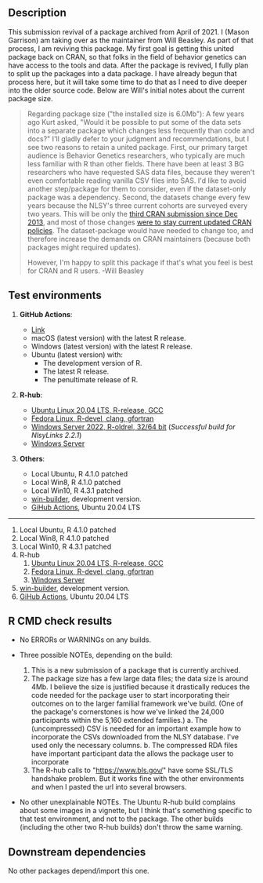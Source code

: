 Description
-----------------------------------------------

This submission revival of a package archived from April of 2021. I (Mason Garrison) am taking over as the maintainer from Will Beasley. As part of that process, I am reviving this package. My first goal is getting this united package back on CRAN, so that folks in the field of behavior genetics can have access to the tools and data. After the package is revived, I fully plan to split up the packages into a data package. I have already begun that process here, but it will take some time to do that as I need to dive deeper into the older source code. Below are Will's initial notes about the current package size.


> Regarding package size ("the installed size is 6.0Mb"): A few years ago Kurt asked, "Would it be possible to put some of the data sets into a separate package which changes less frequently than code and docs?" I'll gladly defer to your judgment and recommendations, but I see two reasons to retain a united package.  First, our primary target audience is Behavior Genetics researchers, who typically are much less familiar with R than other fields.  There have been at least 3 BG researchers who have requested SAS data files, because they weren't even comfortable reading vanilla CSV files into SAS.  I'd like to avoid another step/package for them to consider, even if the dataset-only package was a dependency.  Second, the datasets change every few years because the NLSY's three current cohorts are surveyed every two years.  This will be only the [third CRAN submission since Dec 2013](https://cran.rstudio.com/src/contrib/Archive/NlsyLinks/), and most of those changes [were to stay current updated CRAN policies](https://cran.rstudio.com/web/packages/NlsyLinks/NEWS).  The dataset-package would have needed to change too, and therefore increase the demands on CRAN maintainers (because both packages might required updates).
>
> However, I'm happy to split this package if that's what you feel is best for CRAN and R users.  -Will Beasley

Test environments
-----------------------------------------------

1. **GitHub Actions**:  
    - [Link](https://github.com/nlsy-links/NlsyLinks/actions/runs/6187596399)
    - macOS (latest version) with the latest R release.
    - Windows (latest version) with the latest R release.
    - Ubuntu (latest version) with:
        - The development version of R.
        - The latest R release.
        - The penultimate release of R.

2. **R-hub**:
    - [Ubuntu Linux 20.04 LTS, R-release, GCC](https://builder.r-hub.io/status/NlsyLinks_2.0.9.9001.tar.gz-af51fce5ccb14c11a0e6052ff081ed80)
    - [Fedora Linux, R-devel, clang, gfortran](https://builder.r-hub.io/status/NlsyLinks_2.0.9.9001.tar.gz-356245764a0544d892f40e076b7e60c8)
    - [Windows Server 2022, R-oldrel, 32/64 bit](https://builder.r-hub.io/status/NlsyLinks_2.2.1.tar.gz-63181f5449e4894d43178e22a7287300) (*Successful build for NlsyLinks 2.2.1*)
    - [Windows Server](https://builder.r-hub.io/status/NlsyLinks_2.0.9.9001.tar.gz-00b649ba8e9e4b34ad6362d81e6cd0b0)

3. **Others**:
    - Local Ubuntu, R 4.1.0 patched
    - Local Win8, R 4.1.0 patched
    - Local Win10, R 4.3.1 patched
    - [win-builder](https://win-builder.r-project.org/NgcbF52Z5bOZ/00check.log), development version.
    - [GiHub Actions](https://github.com/OuhscBbmc/REDCapR/actions), Ubuntu 20.04 LTS

---
1. Local Ubuntu, R 4.1.0 patched
1. Local Win8, R 4.1.0 patched
1. Local Win10, R 4.3.1 patched
1. R-hub
    1. [Ubuntu Linux 20.04 LTS, R-release, GCC](https://builder.r-hub.io/status/NlsyLinks_2.0.9.9001.tar.gz-af51fce5ccb14c11a0e6052ff081ed80)
    1. [Fedora Linux, R-devel, clang, gfortran](https://builder.r-hub.io/status/NlsyLinks_2.0.9.9001.tar.gz-356245764a0544d892f40e076b7e60c8)
    1. [Windows Server](https://builder.r-hub.io/status/NlsyLinks_2.0.9.9001.tar.gz-00b649ba8e9e4b34ad6362d81e6cd0b0)
1. [win-builder](https://win-builder.r-project.org/NgcbF52Z5bOZ/00check.log), development version.
1. [GiHub Actions](https://github.com/OuhscBbmc/REDCapR/actions), Ubuntu 20.04 LTS

R CMD check results
-----------------------------------------------

* No ERRORs or WARNINGs on any builds.

* Three possible NOTEs, depending on the build:
    1. This is a new submission of a package that is currently archived.
    2. The package size has a few large data files; the data size is around 4Mb.  I believe the size is justified because it drastically reduces the code needed for the package user to start incorporating their outcomes on to the larger familial framework we've build.  (One of the package's cornerstones is how we've linked the 24,000 participants within the 5,160 extended families.)
        a. The (uncompressed) CSV is needed for an important example how to incorporate the CSVs downloaded from the NLSY database.  I've used only the necessary columns.
        b. The compressed RDA files have important participant data the allows the package user to incorporate
    3. The R-hub calls to "https://www.bls.gov/" have some SSL/TLS handshake problem.  But it works fine with the other environments and when I pasted the url into several browsers.
    
* No other unexplainable NOTEs.  The Ubuntu R-hub build complains about some images in a vignette, but I think that's something specific to that test environment, and not to the package.  The other builds (including the other two R-hub builds) don't throw the same warning.

Downstream dependencies
-----------------------------------------------
No other packages depend/import this one.
